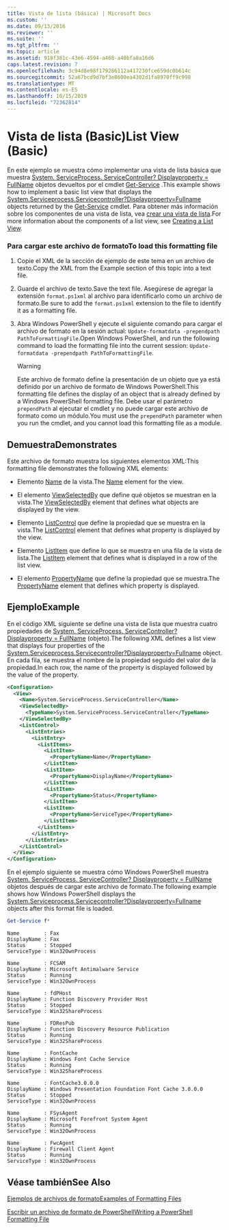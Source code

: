 ```yaml
---
title: Vista de lista (básica) | Microsoft Docs
ms.custom: ''
ms.date: 09/13/2016
ms.reviewer: ''
ms.suite: ''
ms.tgt_pltfrm: ''
ms.topic: article
ms.assetid: 918f381c-43e6-4594-a468-a40bfa8a16d6
caps.latest.revision: 7
ms.openlocfilehash: 3c94d8e98f179286112a417230fce659dc0b614c
ms.sourcegitcommit: 52a67bcd9d7bf3e8600ea4302d1fa8970ff9c998
ms.translationtype: MT
ms.contentlocale: es-ES
ms.lasthandoff: 10/15/2019
ms.locfileid: "72362814"
---
```

# <a name="list-view-basic"></a><span data-ttu-id="52a65-102">Vista de lista (Basic)</span><span class="sxs-lookup"><span data-stu-id="52a65-102">List View (Basic)</span></span>

<span data-ttu-id="52a65-103">En este ejemplo se muestra cómo implementar una vista de lista básica que muestra [System. ServiceProcess. ServiceController? Displayproperty = FullName](/dotnet/api/System.ServiceProcess.ServiceController) objetos devueltos por el cmdlet [Get-Service](/powershell/module/microsoft.powershell.management/get-service) .</span><span class="sxs-lookup"><span data-stu-id="52a65-103">This example shows how to implement a basic list view that displays the [System.Serviceprocess.Servicecontroller?Displayproperty=Fullname](/dotnet/api/System.ServiceProcess.ServiceController) objects returned by the [Get-Service](/powershell/module/microsoft.powershell.management/get-service) cmdlet.</span></span> <span data-ttu-id="52a65-104">Para obtener más información sobre los componentes de una vista de lista, vea [crear una vista de lista](./creating-a-list-view.md).</span><span class="sxs-lookup"><span data-stu-id="52a65-104">For more information about the components of a list view, see [Creating a List View](./creating-a-list-view.md).</span></span>

### <a name="to-load-this-formatting-file"></a><span data-ttu-id="52a65-105">Para cargar este archivo de formato</span><span class="sxs-lookup"><span data-stu-id="52a65-105">To load this formatting file</span></span>

1. <span data-ttu-id="52a65-106">Copie el XML de la sección de ejemplo de este tema en un archivo de texto.</span><span class="sxs-lookup"><span data-stu-id="52a65-106">Copy the XML from the Example section of this topic into a text file.</span></span>

2. <span data-ttu-id="52a65-107">Guarde el archivo de texto.</span><span class="sxs-lookup"><span data-stu-id="52a65-107">Save the text file.</span></span> <span data-ttu-id="52a65-108">Asegúrese de agregar la extensión `format.ps1xml` al archivo para identificarlo como un archivo de formato.</span><span class="sxs-lookup"><span data-stu-id="52a65-108">Be sure to add the `format.ps1xml` extension to the file to identify it as a formatting file.</span></span>

3. <span data-ttu-id="52a65-109">Abra Windows PowerShell y ejecute el siguiente comando para cargar el archivo de formato en la sesión actual: `Update-formatdata -prependpath PathToFormattingFile`.</span><span class="sxs-lookup"><span data-stu-id="52a65-109">Open Windows PowerShell, and run the following command to load the formatting file into the current session: `Update-formatdata -prependpath PathToFormattingFile`.</span></span>

   > [!WARNING]
   > <span data-ttu-id="52a65-110">Este archivo de formato define la presentación de un objeto que ya está definido por un archivo de formato de Windows PowerShell.</span><span class="sxs-lookup"><span data-stu-id="52a65-110">This formatting file defines the display of an object that is already defined by a Windows PowerShell formatting file.</span></span> <span data-ttu-id="52a65-111">Debe usar el parámetro `prependPath` al ejecutar el cmdlet y no puede cargar este archivo de formato como un módulo.</span><span class="sxs-lookup"><span data-stu-id="52a65-111">You must use the `prependPath` parameter when you run the cmdlet, and you cannot load this formatting file as a module.</span></span>

## <a name="demonstrates"></a><span data-ttu-id="52a65-112">Demuestra</span><span class="sxs-lookup"><span data-stu-id="52a65-112">Demonstrates</span></span>

<span data-ttu-id="52a65-113">Este archivo de formato muestra los siguientes elementos XML:</span><span class="sxs-lookup"><span data-stu-id="52a65-113">This formatting file demonstrates the following XML elements:</span></span>

- <span data-ttu-id="52a65-114">Elemento [Name](./name-element-for-view-format.md) de la vista.</span><span class="sxs-lookup"><span data-stu-id="52a65-114">The [Name](./name-element-for-view-format.md) element for the view.</span></span>

- <span data-ttu-id="52a65-115">El elemento [ViewSelectedBy](./viewselectedby-element-format.md) que define qué objetos se muestran en la vista.</span><span class="sxs-lookup"><span data-stu-id="52a65-115">The [ViewSelectedBy](./viewselectedby-element-format.md) element that defines what objects are displayed by the view.</span></span>

- <span data-ttu-id="52a65-116">Elemento [ListControl](./listcontrol-element-format.md) que define la propiedad que se muestra en la vista.</span><span class="sxs-lookup"><span data-stu-id="52a65-116">The [ListControl](./listcontrol-element-format.md) element that defines what property is displayed by the view.</span></span>

- <span data-ttu-id="52a65-117">Elemento [ListItem](./listitem-element-for-listitems-for-listcontrol-format.md) que define lo que se muestra en una fila de la vista de lista.</span><span class="sxs-lookup"><span data-stu-id="52a65-117">The [ListItem](./listitem-element-for-listitems-for-listcontrol-format.md) element that defines what is displayed in a row of the list view.</span></span>

- <span data-ttu-id="52a65-118">El elemento [PropertyName](./propertyname-element-for-listitem-for-listcontrol-format.md) que define la propiedad que se muestra.</span><span class="sxs-lookup"><span data-stu-id="52a65-118">The [PropertyName](./propertyname-element-for-listitem-for-listcontrol-format.md) element that defines which property is displayed.</span></span>

## <a name="example"></a><span data-ttu-id="52a65-119">Ejemplo</span><span class="sxs-lookup"><span data-stu-id="52a65-119">Example</span></span>

<span data-ttu-id="52a65-120">En el código XML siguiente se define una vista de lista que muestra cuatro propiedades de [System. ServiceProcess. ServiceController? Displayproperty = FullName](/dotnet/api/System.ServiceProcess.ServiceController) (objeto).</span><span class="sxs-lookup"><span data-stu-id="52a65-120">The following XML defines a list view that displays four properties of the [System.Serviceprocess.Servicecontroller?Displayproperty=Fullname](/dotnet/api/System.ServiceProcess.ServiceController) object.</span></span> <span data-ttu-id="52a65-121">En cada fila, se muestra el nombre de la propiedad seguido del valor de la propiedad.</span><span class="sxs-lookup"><span data-stu-id="52a65-121">In each row, the name of the property is displayed followed by the value of the property.</span></span>

```xml
<Configuration>
  <View>
    <Name>System.ServiceProcess.ServiceController</Name>
    <ViewSelectedBy>
      <TypeName>System.ServiceProcess.ServiceController</TypeName>
    </ViewSelectedBy>
    <ListControl>
      <ListEntries>
        <ListEntry>
          <ListItems>
            <ListItem>
              <PropertyName>Name</PropertyName>
            </ListItem>
            <ListItem>
              <PropertyName>DisplayName</PropertyName>
            </ListItem>
            <ListItem>
              <PropertyName>Status</PropertyName>
            </ListItem>
            <ListItem>
              <PropertyName>ServiceType</PropertyName>
            </ListItem>
          </ListItems>
        </ListEntry>
      </ListEntries>
    </ListControl>
  </View>
</Configuration>
```

<span data-ttu-id="52a65-122">En el ejemplo siguiente se muestra cómo Windows PowerShell muestra [System. ServiceProcess. ServiceController? Displayproperty = FullName](/dotnet/api/System.ServiceProcess.ServiceController) objetos después de cargar este archivo de formato.</span><span class="sxs-lookup"><span data-stu-id="52a65-122">The following example shows how Windows PowerShell displays the [System.Serviceprocess.Servicecontroller?Displayproperty=Fullname](/dotnet/api/System.ServiceProcess.ServiceController) objects after this format file is loaded.</span></span>

```powershell
Get-Service f*
```

```output
Name        : Fax
DisplayName : Fax
Status      : Stopped
ServiceType : Win32OwnProcess

Name        : FCSAM
DisplayName : Microsoft Antimalware Service
Status      : Running
ServiceType : Win32OwnProcess

Name        : fdPHost
DisplayName : Function Discovery Provider Host
Status      : Stopped
ServiceType : Win32ShareProcess

Name        : FDResPub
DisplayName : Function Discovery Resource Publication
Status      : Running
ServiceType : Win32ShareProcess

Name        : FontCache
DisplayName : Windows Font Cache Service
Status      : Running
ServiceType : Win32ShareProcess

Name        : FontCache3.0.0.0
DisplayName : Windows Presentation Foundation Font Cache 3.0.0.0
Status      : Stopped
ServiceType : Win32OwnProcess

Name        : FSysAgent
DisplayName : Microsoft Forefront System Agent
Status      : Running
ServiceType : Win32OwnProcess

Name        : FwcAgent
DisplayName : Firewall Client Agent
Status      : Running
ServiceType : Win32OwnProcess
```

## <a name="see-also"></a><span data-ttu-id="52a65-123">Véase también</span><span class="sxs-lookup"><span data-stu-id="52a65-123">See Also</span></span>

[<span data-ttu-id="52a65-124">Ejemplos de archivos de formato</span><span class="sxs-lookup"><span data-stu-id="52a65-124">Examples of Formatting Files</span></span>](./examples-of-formatting-files.md)

[<span data-ttu-id="52a65-125">Escribir un archivo de formato de PowerShell</span><span class="sxs-lookup"><span data-stu-id="52a65-125">Writing a PowerShell Formatting File</span></span>](./writing-a-powershell-formatting-file.md)
